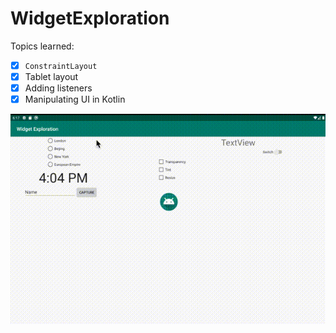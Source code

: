 # WidgetExploration

 Topics learned:

- [x] `ConstraintLayout`
- [x] Tablet layout
- [x] Adding listeners
- [x] Manipulating UI in Kotlin

![Screenshot](widgets.gif) 